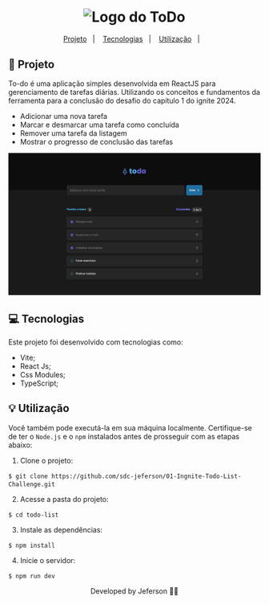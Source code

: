<h1 align="center" style="text-align: center;">
  <img alt="Logo do ToDo" src="https://user-images.githubusercontent.com/71772559/178170317-063200c0-4605-491a-80df-421ae6eef864.png" style="vertical-align: middle;">
</h1>

<p align="center">
  <a href="#project">Projeto</a>&nbsp;&nbsp;&nbsp;|&nbsp;&nbsp;&nbsp;
  <a href="#technologies">Tecnologias</a>&nbsp;&nbsp;&nbsp;|&nbsp;&nbsp;&nbsp;
  <a href="#usage">Utilização</a>&nbsp;&nbsp;&nbsp;|&nbsp;&nbsp;&nbsp;
</p>

<h2 id="project">📁 Projeto</h2>

To-do é uma aplicação simples desenvolvida em ReactJS para gerenciamento de tarefas diárias. Utilizando os conceitos e fundamentos da ferramenta para a conclusão do desafio do capítulo 1 do ignite 2024.

- Adicionar uma nova tarefa
- Marcar e desmarcar uma tarefa como concluída
- Remover uma tarefa da listagem
- Mostrar o progresso de conclusão das tarefas

![ToDo List](./public/todo-list.png)

<h2 id="technologies">💻 Tecnologias</h2>

Este projeto foi desenvolvido com tecnologias como:

- Vite;
- React Js;
- Css Modules;
- TypeScript;

<h2 id="usage">💡 Utilização</h2>

Você também pode executá-la em sua máquina localmente. Certifique-se de ter o `Node.js` e o `npm` instalados antes de prosseguir com as etapas abaixo:

1. Clone o projeto:

```
$ git clone https://github.com/sdc-jeferson/01-Ingnite-Todo-List-Challenge.git
```

2. Acesse a pasta do projeto:

```
$ cd todo-list
```

3. Instale as dependências:

```
$ npm install
```

4. Inicie o servidor:

```
$ npm run dev
```

<p align="center">
Developed by Jeferson 👋🏾
</p>
